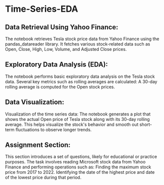 # Time-Series-EDA
## Data Retrieval Using Yahoo Finance:
The notebook retrieves Tesla stock price data from Yahoo Finance using the pandas_datareader library.
It fetches various stock-related data such as Open, Close, High, Low, Volume, and Adjusted Close prices.

## Exploratory Data Analysis (EDA):
The notebook performs basic exploratory data analysis on the Tesla stock data.
Several key metrics such as rolling averages are calculated:
A 30-day rolling average is computed for the Open stock prices.

## Data Visualization:
Visualization of the time series data:
The notebook generates a plot that shows the actual Open price of Tesla stock along with its 30-day rolling average. This helps visualize the stock's behavior and smooth out short-term fluctuations to observe longer trends.

## Assignment Section:
This section introduces a set of questions, likely for educational or practice purposes. The task involves reading Microsoft stock data from Yahoo Finance and performing operations such as:
Finding the maximum stock price from 2017 to 2022.
Identifying the date of the highest price and date of the lowest price during that period.
